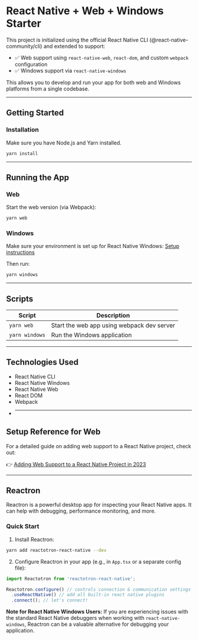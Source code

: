 # React Native + Web + Windows Starter

This project is initialized using the official React Native CLI (@react-native-community/cli) and extended to support:

- ✅ Web support using `react-native-web`, `react-dom`, and custom `webpack` configuration
- ✅ Windows support via `react-native-windows`

This allows you to develop and run your app for both web and Windows platforms from a single codebase.

---

## Getting Started

### Installation

Make sure you have Node.js and Yarn installed.

```bash
yarn install
```

---

## Running the App

### Web

Start the web version (via Webpack):

```bash
yarn web
```

### Windows

Make sure your environment is set up for React Native Windows: [Setup instructions](https://microsoft.github.io/react-native-windows/docs/rnw-dependencies)

Then run:

```bash
yarn windows
```

---

## Scripts

| Script         | Description                                |
| -------------- | ------------------------------------------ |
| `yarn web`     | Start the web app using webpack dev server |
| `yarn windows` | Run the Windows application                |

---

## Technologies Used

- React Native CLI
- React Native Windows
- React Native Web
- React DOM
- Webpack
- ***

## Setup Reference for Web

For a detailed guide on adding web support to a React Native project, check out:

👉 [Adding Web Support to a React Native Project in 2023](https://dev.to/mikehamilton00/adding-web-support-to-a-react-native-project-in-2023-4m4l)

---

## Reactron

Reactron is a powerful desktop app for inspecting your React Native apps. It can help with debugging, performance monitoring, and more.

### Quick Start

1. Install Reactron:

```bash
yarn add reactotron-react-native --dev
```

2. Configure Reactron in your app (e.g., in `App.tsx` or a separate config file):

```typescript
import Reactotron from 'reactotron-react-native';

Reactotron.configure() // controls connection & communication settings
  .useReactNative() // add all built-in react native plugins
  .connect(); // let's connect!
```

**Note for React Native Windows Users:** If you are experiencing issues with the standard React Native debuggers when working with `react-native-windows`, Reactron can be a valuable alternative for debugging your application.
